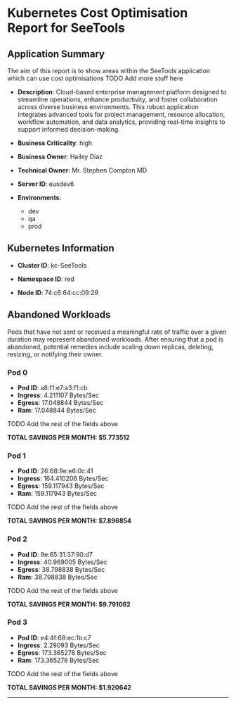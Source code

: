 # Kubernetes Cost Optimisation Report for SeeTools

## Application Summary

The aim of this report is to show areas within the SeeTools application which can use cost optimisations 
 TODO Add more stuff here

- **Description**: Cloud-based enterprise management platform designed to streamline operations, enhance productivity, and foster collaboration across diverse business environments. This robust application integrates advanced tools for project management, resource allocation, workflow automation, and data analytics, providing real-time insights to support informed decision-making.

- **Business Criticality**: high

- **Business Owner**: Hailey Diaz

- **Technical Owner**: Mr. Stephen Compton MD

- **Server ID**: eusdev6

- **Environments**: 

	 - dev
	- qa
	- prod
## Kubernetes Information
- **Cluster ID**: kc-SeeTools

- **Namespace ID**: red

- **Node ID**: 74:c6:64:cc:09:29

## Abandoned Workloads
Pods that have not sent or received a meaningful rate of traffic over a given duration may represent abandoned workloads. After ensuring that a pod is abandoned, potential remedies include scaling down replicas, deleting, resizing, or notifying their owner.

### Pod 0
- **Pod ID**: a8:f1:e7:a3:f1:cb
- **Ingress**: 4.211107 Bytes/Sec
- **Egress**: 17.048844 Bytes/Sec
- **Ram**: 17.048844 Bytes/Sec




 TODO Add the rest of the fields above


**TOTAL SAVINGS PER MONTH: $5.773512**

### Pod 1
- **Pod ID**: 26:68:9e:e6:0c:41
- **Ingress**: 164.410206 Bytes/Sec
- **Egress**: 159.117943 Bytes/Sec
- **Ram**: 159.117943 Bytes/Sec




 TODO Add the rest of the fields above


**TOTAL SAVINGS PER MONTH: $7.896854**

### Pod 2
- **Pod ID**: 9e:65:31:37:90:d7
- **Ingress**: 40.969005 Bytes/Sec
- **Egress**: 38.798838 Bytes/Sec
- **Ram**: 38.798838 Bytes/Sec




 TODO Add the rest of the fields above


**TOTAL SAVINGS PER MONTH: $9.791062**

### Pod 3
- **Pod ID**: e4:4f:68:ec:1b:c7
- **Ingress**: 2.29093 Bytes/Sec
- **Egress**: 173.365278 Bytes/Sec
- **Ram**: 173.365278 Bytes/Sec




 TODO Add the rest of the fields above


**TOTAL SAVINGS PER MONTH: $1.920642**


---
